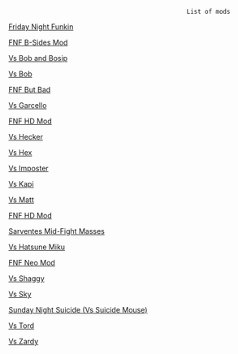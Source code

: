                                                      List of mods










<p><a href="https://dumbbutt1.github.io/coolmods/mods/week7" target="iframe_a">Friday Night Funkin</a></p>









<p><a href="https://dumbbutt1.github.io/coolmods/mods/b-sides" target="iframe_a">FNF B-Sides Mod</a></p>

<p><a href="https://dumbbutt1.github.io/coolmods/mods/bop-and-bosip" target="iframe_a">Vs Bob and Bosip</a></p>

<p><a href="https://dumbbutt1.github.io/coolmods/mods/bob" target="iframe_a">Vs Bob</a></p>

<p><a href="https://dumbbutt1.github.io/coolmods/mods/but-bad" target="iframe_a">FNF But Bad</a></p>

<p><a href="https://dumbbutt1.github.io/coolmods/mods/garcello" target="iframe_a">Vs Garcello</a></p>

<p><a href="https://dumbbutt1.github.io/coolmods/mods/hd" target="iframe_a">FNF HD Mod</a></p>

<p><a href="https://dumbbutt1.github.io/coolmods/mods/hecker" target="iframe_a">Vs Hecker</a></p>

<p><a href="https://dumbbutt1.github.io/coolmods/mods/hex" target="iframe_a">Vs Hex</a></p>

<p><a href="https://dumbbutt1.github.io/coolmods/mods/imposter" target="iframe_a">Vs Imposter</a></p>

<p><a href="https://dumbbutt1.github.io/coolmods/mods/kapi" target="iframe_a">Vs Kapi</a></p>

<p><a href="https://dumbbutt1.github.io/coolmods/mods/matt" target="iframe_a">Vs Matt</a></p>

<p><a href="https://dumbbutt1.github.io/coolmods/mods/hd" target="iframe_a">FNF HD Mod</a></p>

<p><a href="https://dumbbutt1.github.io/coolmods/mods/mid-fight-masses" target="iframe_a">Sarventes Mid-Fight Masses</a></p>

<p><a href="https://dumbbutt1.github.io/coolmods/mods/miku" target="iframe_a">Vs Hatsune Miku</a></p>

<p><a href="https://dumbbutt1.github.io/coolmods/mods/neo" target="iframe_a">FNF Neo Mod</a></p>

<p><a href="https://dumbbutt1.github.io/coolmods/mods/shaggy" target="iframe_a">Vs Shaggy</a></p>

<p><a href="https://dumbbutt1.github.io/coolmods/mods/sky" target="iframe_a">Vs Sky</a></p>

<p><a href="https://dumbbutt1.github.io/coolmods/mods/suicide-mouse" target="iframe_a">Sunday Night Suicide (Vs Suicide Mouse)</a></p>

<p><a href="https://dumbbutt1.github.io/coolmods/mods/tord" target="iframe_a">Vs Tord</a></p>

<p><a href="https://dumbbutt1.github.io/coolmods/mods/zardy" target="iframe_a">Vs Zardy</a></p>
